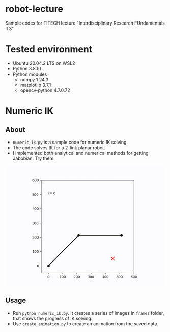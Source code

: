 # robot-lecture
Sample codes for TITECH lecture "Interdisciplinary Research FUndamentals II 3"


# Tested environment
- Ubuntu 20.04.2 LTS on WSL2
- Python 3.8.10
- Python modules
    - numpy 1.24.3
    - matplotlib 3.7.1
    - opencv-python 4.7.0.72

# Numeric IK
## About
- `numeric_ik.py` is a sample code for numeric IK solving.
- The code solves IK for a 2-link planar robot.
- I implemented both analytical and numerical methods for getting Jabobian. Try them.

![Example animation](https://github.com/tak-kanno/robot-lecture/blob/main/docs/imgs/animation.gif)

## Usage
- Run `python numeric_ik.py`. It creates a series of images in `frames` folder, that shows the progress of IK solving.
- Use `create_animation.py` to create an animation from the saved data.
